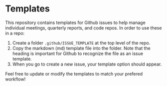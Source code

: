 # Templates

This repository contains templates for Github issues to help manage individual meetings, quarterly reports, and code repos.
In order to use these in a repo:

1. Create a folder `.github/ISSUE_TEMPLATE` at the top level of the repo.
2. Copy the markdown (md) template file into the folder.
Note that the heading is important for Github to recognize the file as an issue template.
3. When you go to create a new issue, your template option should appear.

Feel free to update or modify the templates to match your prefered workflow!
